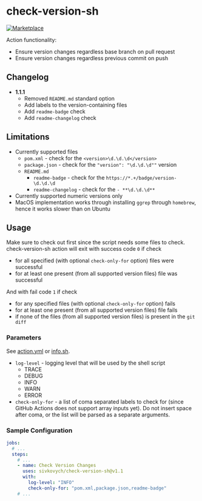 # check-version-sh

[![Marketplace](https://img.shields.io/badge/version-1.1.1-blue)](https://github.com/marketplace/actions/check-version-sh)

Action functionality:

- Ensure version changes regardless base branch on pull request
- Ensure version changes regardless previous commit on push

## Changelog

- **1.1.1**
    - Removed `README.md` standard option
    - Add labels to the version-containing files
    - Add `readme-badge` check
    - Add `readme-changelog` check

## Limitations

- Currently supported files
    - `pom.xml` - check for the `<version>\d.\d.\d</version>`
    - `package.json` - check for the `"version": "\d.\d.\d""` version
    - `README.md`
        - `readme-badge` - check for the `https://*.+/badge/version-\d.\d.\d`
        - `readme-changelog` - check for the `- **\d.\d.\d**`
- Currently supported numeric versions only
- MacOS implementation works through installing `ggrep` through `homebrew`, hence it works slower than on Ubuntu

## Usage

Make sure to check out first since the script needs some files to check.   
check-version-sh action will exit with success code `0` if check

- for all specified (with optional `check-only-for` option) files were successful
- for at least one present (from all supported version files) file was successful

And with fail code `1` if check

- for any specified files (with optional `check-only-for` option) fails
- for at least one present (from all supported version files) file fails
- if none of the files (from all supported version files) is present in the `git diff`

### Parameters

See [action.yml](action.yml) or [info.sh](src/check-version/info.sh).

- `log-level` - logging level that will be used by the shell script
    - TRACE
    - DEBUG
    - INFO
    - WARN
    - ERROR
- `check-only-for` - a list of coma separated labels to check for (since GitHub Actions does not support array inputs
  yet). Do not insert space after coma, or the list will be parsed as a separate arguments.

### Sample Configuration

```yaml
jobs:
  # ...
  steps:
    # ...
    - name: Check Version Changes
      uses: sivkovych/check-version-sh@v1.1
      with:
        log-level: "INFO"
        check-only-for: "pom.xml,package.json,readme-badge"
    # ...
```
